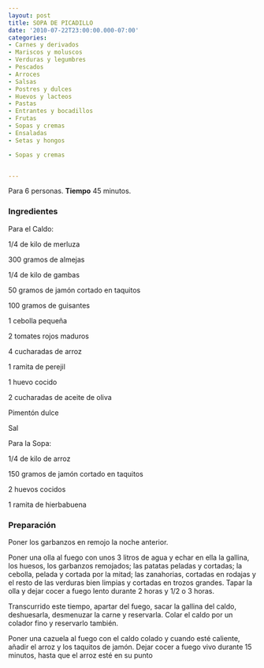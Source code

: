 ```yaml
---
layout: post
title: SOPA DE PICADILLO
date: '2010-07-22T23:00:00.000-07:00'
categories:
- Carnes y derivados
- Mariscos y moluscos
- Verduras y legumbres
- Pescados
- Arroces
- Salsas
- Postres y dulces
- Huevos y lacteos
- Pastas
- Entrantes y bocadillos
- Frutas
- Sopas y cremas
- Ensaladas
- Setas y hongos

- Sopas y cremas


---
```


Para 6 personas.
<b>Tiempo</b> 45 minutos.

<h3>Ingredientes</h3>

Para el Caldo:

1/4 de kilo de merluza

300 gramos de almejas

1/4 de kilo de gambas

50 gramos de jamón cortado en taquitos

100 gramos de guisantes

1 cebolla pequeña

2 tomates rojos maduros

4 cucharadas de arroz

1 ramita de perejil

1 huevo cocido

2 cucharadas de aceite de oliva

Pimentón dulce

Sal

Para la Sopa:

1/4 de kilo de arroz

150 gramos de jamón cortado en taquitos

2 huevos cocidos

1 ramita de hierbabuena

<h3>Preparación</h3>

Poner los garbanzos en remojo la noche anterior.

Poner una olla al fuego con unos 3 litros de agua y echar en ella la gallina, los huesos, los garbanzos remojados; las patatas peladas y cortadas; la cebolla, pelada y cortada por la mitad; las zanahorias, cortadas en rodajas y el resto de las verduras bien limpias y cortadas en trozos grandes. Tapar la olla y dejar cocer a fuego lento durante 2 horas y 1/2 o 3 horas.

Transcurrido este tiempo, apartar del fuego, sacar la gallina del caldo, deshuesarla, desmenuzar la carne y reservarla. Colar el caldo por un colador fino y reservarlo también.

Poner una cazuela al fuego con el caldo colado y cuando esté caliente, añadir el arroz y los taquitos de jamón. Dejar cocer a fuego vivo durante 15 minutos, hasta que el arroz esté en su punto

